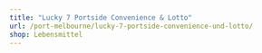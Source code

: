 ```yaml
---
title: "Lucky 7 Portside Convenience & Lotto"
url: /port-melbourne/lucky-7-portside-convenience-und-lotto/
shop: Lebensmittel
---
```

